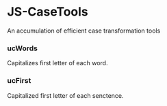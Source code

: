 # JS-CaseTools
An accumulation of efficient case transformation tools


### ucWords
Capitalizes first letter of each word.

### ucFirst
Capitalized first letter of each senctence.
